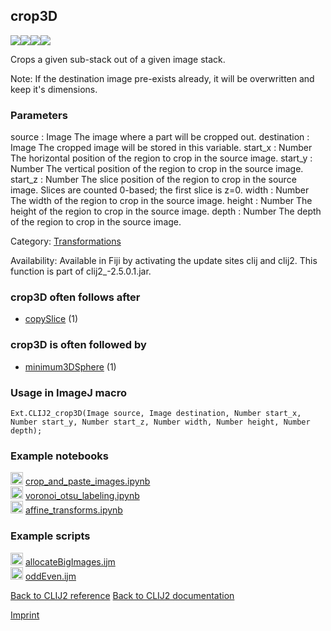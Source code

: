 ## crop3D
<img src="images/mini_clij1_logo.png"/><img src="images/mini_clij2_logo.png"/><img src="images/mini_clijx_logo.png"/><img src="images/mini_cle_logo.png"/>

Crops a given sub-stack out of a given image stack. 

Note: If the destination image pre-exists already, it will be overwritten and keep it's dimensions.

### Parameters

source : Image
    The image where a part will be cropped out.
destination : Image
    The cropped image will be stored in this variable.
start_x : Number
    The horizontal position of the region to crop in the source image.
start_y : Number
    The vertical position of the region to crop in the source image.
start_z : Number
    The slice position of the region to crop in the source image. Slices are counted 0-based; the first slice is z=0.
width : Number
    The width of the region to crop in the source image.
height : Number
    The height of the region to crop in the source image.
depth : Number
    The depth of the region to crop in the source image.


Category: [Transformations](https://clij.github.io/clij2-docs/reference__transform)

Availability: Available in Fiji by activating the update sites clij and clij2.
This function is part of clij2_-2.5.0.1.jar.

### crop3D often follows after
* <a href="reference_copySlice">copySlice</a> (1)


### crop3D is often followed by
* <a href="reference_minimum3DSphere">minimum3DSphere</a> (1)


### Usage in ImageJ macro
```
Ext.CLIJ2_crop3D(Image source, Image destination, Number start_x, Number start_y, Number start_z, Number width, Number height, Number depth);
```




### Example notebooks
<a href="https://github.com/clEsperanto/pyclesperanto_prototype/tree/master/demo/basics/crop_and_paste_images.ipynb"><img src="images/language_python.png" height="20"/></a> [crop_and_paste_images.ipynb](https://github.com/clEsperanto/pyclesperanto_prototype/tree/master/demo/basics/crop_and_paste_images.ipynb)  
<a href="https://github.com/clEsperanto/pyclesperanto_prototype/tree/master/demo/segmentation/voronoi_otsu_labeling.ipynb"><img src="images/language_python.png" height="20"/></a> [voronoi_otsu_labeling.ipynb](https://github.com/clEsperanto/pyclesperanto_prototype/tree/master/demo/segmentation/voronoi_otsu_labeling.ipynb)  
<a href="https://github.com/clEsperanto/pyclesperanto_prototype/tree/master/demo/transforms/affine_transforms.ipynb"><img src="images/language_python.png" height="20"/></a> [affine_transforms.ipynb](https://github.com/clEsperanto/pyclesperanto_prototype/tree/master/demo/transforms/affine_transforms.ipynb)  




### Example scripts
<a href="https://github.com/clij/clij2-docs/blob/master/src/main/macro/allocateBigImages.ijm"><img src="images/language_macro.png" height="20"/></a> [allocateBigImages.ijm](https://github.com/clij/clij2-docs/blob/master/src/main/macro/allocateBigImages.ijm)  
<a href="https://github.com/clij/clij2-docs/blob/master/src/main/macro/oddEven.ijm"><img src="images/language_macro.png" height="20"/></a> [oddEven.ijm](https://github.com/clij/clij2-docs/blob/master/src/main/macro/oddEven.ijm)  


[Back to CLIJ2 reference](https://clij.github.io/clij2-docs/reference)
[Back to CLIJ2 documentation](https://clij.github.io/clij2-docs)

[Imprint](https://clij.github.io/imprint)
